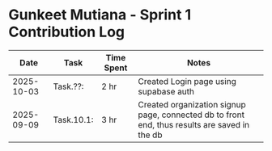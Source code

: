 # Gunkeet Mutiana - Sprint 1 Contribution Log

| Date       | Task             | Time Spent | Notes |
|------------|------------------|------------|-------|
| 2025-10-03 | Task.??: | 2 hr     | Created Login page using supabase auth|
| 2025-09-09 | Task.10.1:  | 3 hr     | Created organization signup page, connected db to front end, thus results are saved in the db |
